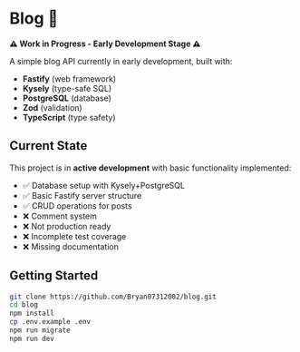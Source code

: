 # Blog 🚧

**⚠️ Work in Progress - Early Development Stage ⚠️**

A simple blog API currently in early development, built with:

- **Fastify** (web framework)
- **Kysely** (type-safe SQL)
- **PostgreSQL** (database)
- **Zod** (validation)
- **TypeScript** (type safety)

## Current State

This project is in **active development** with basic functionality implemented:

- ✅ Database setup with Kysely+PostgreSQL
- ✅ Basic Fastify server structure
- ✅ CRUD operations for posts
- ❌ Comment system
- ❌ Not production ready
- ❌ Incomplete test coverage
- ❌ Missing documentation

## Getting Started

```bash
git clone https://github.com/Bryan07312002/blog.git
cd blog
npm install
cp .env.example .env
npm run migrate
npm run dev
```
